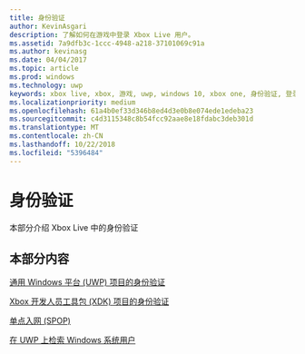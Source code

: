 ```yaml
---
title: 身份验证
author: KevinAsgari
description: 了解如何在游戏中登录 Xbox Live 用户。
ms.assetid: 7a9dfb3c-1ccc-4948-a218-37101069c91a
ms.author: kevinasg
ms.date: 04/04/2017
ms.topic: article
ms.prod: windows
ms.technology: uwp
keywords: xbox live, xbox, 游戏, uwp, windows 10, xbox one, 身份验证, 登录
ms.localizationpriority: medium
ms.openlocfilehash: 61a4b0ef33d346b8ed4d3e0b8e074ede1edeba23
ms.sourcegitcommit: c4d3115348c8b54fcc92aae8e18fdabc3deb301d
ms.translationtype: MT
ms.contentlocale: zh-CN
ms.lasthandoff: 10/22/2018
ms.locfileid: "5396484"
---
```

# <a name="authentication"></a>身份验证

本部分介绍 Xbox Live 中的身份验证

## <a name="in-this-section"></a>本部分内容

[通用 Windows 平台 (UWP) 项目的身份验证](authentication-for-UWP-projects.md)

[Xbox 开发人员工具包 (XDK) 项目的身份验证](authentication-for-XDK-projects.md)

[单点入网 (SPOP)](single-point-of-presence.md)

[在 UWP 上检索 Windows 系统用户](retrieving-windows-system-user-on-UWP.md)
